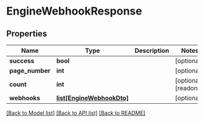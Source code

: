 # EngineWebhookResponse


## Properties
Name | Type | Description | Notes
------------ | ------------- | ------------- | -------------
**success** | **bool** |  | [optional] 
**page_number** | **int** |  | [optional] 
**count** | **int** |  | [optional] [readonly] 
**webhooks** | [**list[EngineWebhookDto]**](EngineWebhookDto.md) |  | [optional] 

[[Back to Model list]](../README.md#documentation-for-models) [[Back to API list]](../README.md#documentation-for-api-endpoints) [[Back to README]](../README.md)


